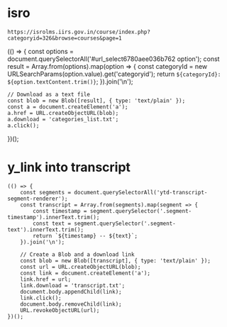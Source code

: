 # isro



```
https://isrolms.iirs.gov.in/course/index.php?categoryid=326&browse=courses&page=1
```


(() => {
    const options = document.querySelectorAll('#url_select6780aee036b762 option');
    const result = Array.from(options).map(option => {
        const categoryId = new URLSearchParams(option.value).get('categoryid');
        return `${categoryId}: ${option.textContent.trim()}`;
    }).join('\n');

    // Download as a text file
    const blob = new Blob([result], { type: 'text/plain' });
    const a = document.createElement('a');
    a.href = URL.createObjectURL(blob);
    a.download = 'categories_list.txt';
    a.click();
})();




# y_link into transcript

```
(() => {
    const segments = document.querySelectorAll('ytd-transcript-segment-renderer');
    const transcript = Array.from(segments).map(segment => {
        const timestamp = segment.querySelector('.segment-timestamp').innerText.trim();
        const text = segment.querySelector('.segment-text').innerText.trim();
        return `${timestamp} -- ${text}`;
    }).join('\n');
    
    // Create a Blob and a download link
    const blob = new Blob([transcript], { type: 'text/plain' });
    const url = URL.createObjectURL(blob);
    const link = document.createElement('a');
    link.href = url;
    link.download = 'transcript.txt';
    document.body.appendChild(link);
    link.click();
    document.body.removeChild(link);
    URL.revokeObjectURL(url);
})();
```


